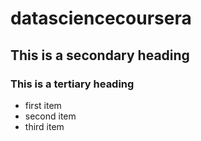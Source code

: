 datasciencecoursera
===================

## This is a secondary heading
### This is a tertiary heading
* first item
* second item
* third item

